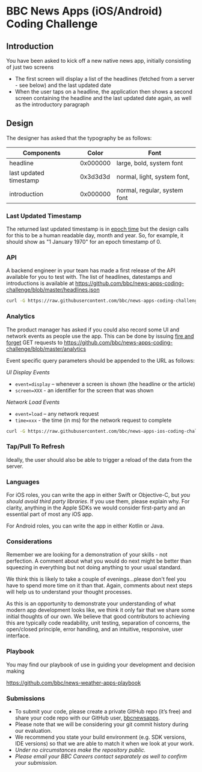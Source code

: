 # BBC News Apps (iOS/Android) Coding Challenge

## Introduction
You have been asked to kick off a new native news app, initially consisting of just two screens
- The first screen will display a list of the headlines (fetched from a server - see below) and the last updated date
- When the user taps on a headline, the application then shows a second screen containing the headline and the last updated date again, as well as the introductory paragraph

## Design
The designer has asked that the typography be as follows:

Components | Color | Font
-----------| ------|------
headline | 0x000000 | large, bold, system font
last updated timestamp | 0x3d3d3d | normal, light, system font, 
introduction | 0x000000 | normal, regular, system font

### Last Updated Timestamp
The returned last updated timestamp is in [epoch time](https://www.epochconverter.com/) but the design calls for this to be a human readable day, month and year. So, for example, it should show as "1 January 1970" for an epoch timestamp of 0.

### API
A backend engineer in your team has made a first release of the API available for you to test with. The list of headlines, datestamps and introductions is available at
https://github.com/bbc/news-apps-coding-challenge/blob/master/headlines.json

```bash
curl -G https://raw.githubusercontent.com/bbc/news-apps-coding-challenge/master/headlines.json
```

### Analytics
The product manager has asked if you could also record some UI and network events as people use the app. This can be done by issuing [fire and forget](https://proandroiddev.com/making-asynchronous-network-calls-with-kotlin-coroutines-in-android-e3e72ea26632) GET requests to https://github.com/bbc/news-apps-coding-challenge/blob/master/analytics

Event specific query parameters should be appended to the URL as follows:

*UI Display Events*
* `event=display` – whenever a screen is shown (the headline or the article)
* `screen=XXX` - an identifier for the screen that was shown

*Network Load Events*
* `event=load` – any network request
* `time=xxx` - the time (in ms) for the network request to complete

```bash
curl -G https://raw.githubusercontent.com/bbc/news-apps-ios-coding-challenge/master/analytics?event=load&data=100
```

### Tap/Pull To Refresh
Ideally, the user should also be able to trigger a reload of the data from the server.

### Languages
For iOS roles, you can write the app in either Swift or Objective-C, but _you should avoid third party libraries_. If you use them, please explain why. For clarity, anything in the Apple SDKs we would consider first-party and an essential part of most any iOS app.

For Android roles, you can write the app in either Kotlin or Java.

### Considerations
Remember we are looking for a demonstration of your skills - not perfection. A comment about what you would do next might be better than squeezing in everything but not doing anything to your usual standard. 

We think this is likely to take a couple of evenings...please don't feel you have to spend more time on it than that. Again, comments about next steps will help us to understand your thought processes.

As this is an opportunity to demonstrate your understanding of what modern app development looks like, we think it only fair that we share some initial thoughts of our own. We believe that good contributors to achieving this are typically code readability, unit testing, separation of concerns, the open/closed principle, error handling, and an intuitive, responsive, user interface.

### Playbook
You may find our playbook of use in guiding your development and decision making

https://github.com/bbc/news-weather-apps-playbook

### Submissions
* To submit your code, please create a private GitHub repo (it’s free) and share your code repo with our GitHub user, [bbcnewsapps](https://github.com/bbcnewsapps). 
* Please note that we will be considering your git commit history during our evaluation.
* We recommend you state your build environment (e.g. SDK versions, IDE versions) so that we are able to match it when we look at your work. 
* _Under no circumstances make the repository public._
* _Please email your BBC Careers contact separately as well to confirm your submission._

